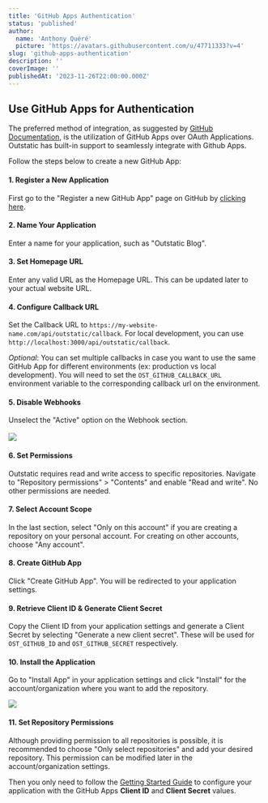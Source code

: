 ```yaml
---
title: 'GitHub Apps Authentication'
status: 'published'
author:
  name: 'Anthony Quéré'
  picture: 'https://avatars.githubusercontent.com/u/47711333?v=4'
slug: 'github-apps-authentication'
description: ''
coverImage: ''
publishedAt: '2023-11-26T22:00:00.000Z'
---
```


## Use GitHub Apps for Authentication

The preferred method of integration, as suggested by [GitHub Documentation](https://docs.github.com/en/apps/oauth-apps/building-oauth-apps/differences-between-github-apps-and-oauth-apps), is the utilization of GitHub Apps over OAuth Applications. Outstatic has built-in support to seamlessly integrate with Github Apps.

Follow the steps below to create a new GitHub App:

#### 1\. Register a New Application

First go to the "Register a new GitHub App" page on GitHub by [clicking here](https://github.com/settings/apps/new).

#### 2\. Name Your Application

Enter a name for your application, such as "Outstatic Blog".

#### 3\. Set Homepage URL

Enter any valid URL as the Homepage URL. This can be updated later to your actual website URL.

#### 4\. Configure Callback URL

Set the Callback URL to `https://my-website-name.com/api/outstatic/callback`. For local development, you can use `http://localhost:3000/api/outstatic/callback`.

_Optional_: You can set multiple callbacks in case you want to use the same GitHub App for different environments (ex: production vs local development). You will need to set the `OST_GITHUB_CALLBACK_URL` environment variable to the corresponding callback url on the environment.

#### 5\. Disable Webhooks

Unselect the "Active" option on the Webhook section.\
\
![](/docs/images/image-MzNT.png)

#### 6\. Set Permissions

Outstatic requires read and write access to specific repositories. Navigate to "Repository permissions" &gt; "Contents" and enable "Read and write". No other permissions are needed.

#### 7\. Select Account Scope

In the last section, select "Only on this account" if you are creating a repository on your personal account. For creating on other accounts, choose "Any account".

#### 8\. Create GitHub App

Click "Create GitHub App". You will be redirected to your application settings.

#### 9\. Retrieve Client ID & Generate Client Secret

Copy the Client ID from your application settings and generate a Client Secret by selecting "Generate a new client secret". These will be used for `OST_GITHUB_ID` and `OST_GITHUB_SECRET` respectively.

#### 10\. Install the Application

Go to "Install App" in your application settings and click "Install" for the account/organization where you want to add the repository.

![](/docs/images/cleanshot-2023-11-26-at-22.36.06-2x-E2OT.png)

#### 11\. Set Repository Permissions

Although providing permission to all repositories is possible, it is recommended to choose "Only select repositories" and add your desired repository. This permission can be modified later in the account/organization settings.

Then you only need to follow the [Getting Started Guide](/getting-started) to configure your application with the GitHub Apps **Client ID** and **Client Secret** values.
